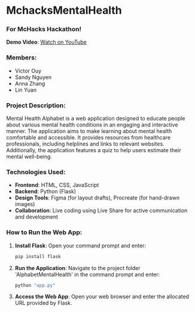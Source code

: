 # MchacksMentalHealth

### For McHacks Hackathon!

**Demo Video**: [Watch on YouTube](https://youtu.be/xy2PCPm67AI)

### Members:
- Victor Ouy
- Sandy Nguyen
- Anna Zhang
- Lin Yuan

### Project Description:
Mental Health Alphabet is a web application designed to educate people about various mental health conditions in an engaging and interactive manner. The application aims to make learning about mental health comfortable and accessible. It provides resources from healthcare professionals, including helplines and links to relevant websites. Additionally, the application features a quiz to help users estimate their mental well-being.

### Technologies Used:
- **Frontend**: HTML, CSS, JavaScript
- **Backend**: Python (Flask)
- **Design Tools**: Figma (for layout drafts), Procreate (for hand-drawn images)
- **Collaboration**: Live coding using Live Share for active communication and development

### How to Run the Web App:
1. **Install Flask**:
   Open your command prompt and enter:
   ```bash
   pip install flask
2. **Run the Application**:
   Navigate to the project folder 'AlphabetMentalHealth' in the command prompt and enter:
   ```bash
   python "app.py"
3. **Access the Web App**:
   Open your web browser and enter the allocated URL provided by Flask.
